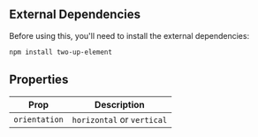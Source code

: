 ## External Dependencies

Before using this, you'll need to install the external dependencies:

```bash
npm install two-up-element
```

## Properties

| Prop | Description |
| --- | --- |
| `orientation` | `horizontal` or `vertical` |
